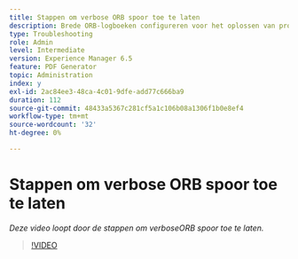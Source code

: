 ```yaml
---
title: Stappen om verbose ORB spoor toe te laten
description: Brede ORB-logboeken configureren voor het oplossen van problemen met PDF Generator
type: Troubleshooting
role: Admin
level: Intermediate
version: Experience Manager 6.5
feature: PDF Generator
topic: Administration
index: y
exl-id: 2ac84ee3-48ca-4c01-9dfe-add77c666ba9
duration: 112
source-git-commit: 48433a5367c281cf5a1c106b08a1306f1b0e8ef4
workflow-type: tm+mt
source-wordcount: '32'
ht-degree: 0%

---
```


# Stappen om verbose ORB spoor toe te laten

*Deze video loopt door de stappen om verboseORB spoor toe te laten.*

>[!VIDEO](https://video.tv.adobe.com/v/3439077?quality=12&learn=on&captions=dut)
